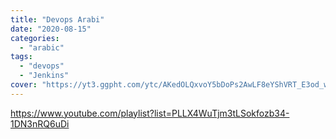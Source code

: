 ```yaml
---
title: "Devops Arabi"
date: "2020-08-15"
categories:
  - "arabic"
tags:
  - "devops"
  - "Jenkins"
cover: "https://yt3.ggpht.com/ytc/AKedOLQxvoY5bDoPs2AwLF8eYShVRT_E3od_wCSz9Vyo=s176-c-k-c0x00ffffff-no-rj"
---
```


https://www.youtube.com/playlist?list=PLLX4WuTjm3tLSokfozb34-1DN3nRQ6uDi
